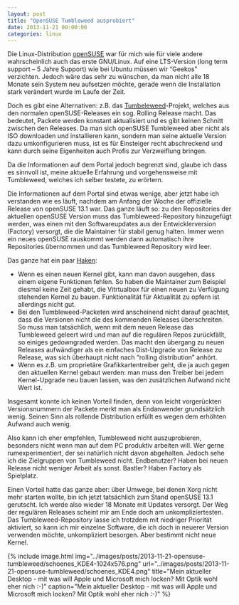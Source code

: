 ```yaml
---
layout: post
title: "OpenSUSE Tumbleweed ausprobiert"
date: 2013-11-21 00:00:00
categories: linux
---
```


Die Linux-Distribution [openSUSE](http://de.opensuse.org/Hauptseite) war für mich wie für viele andere wahrscheinlich
auch das erste GNU/Linux. Auf eine LTS-Version (long term support – 5 Jahre Support) wie bei Ubuntu müssen wir “Geekos”
verzichten. Jedoch wäre das sehr zu wünschen, da man nicht alle 18 Monate sein System neu aufsetzen möchte, gerade wenn
die Installation stark verändert wurde im Laufe der Zeit.

Doch es gibt eine Alternativen: z.B. das [Tumbeleweed](http://de.opensuse.org/Portal:Tumbleweed)-Projekt, welches aus
den normalen openSUSE-Releases ein sog. Rolling Release macht. Das bedeutet, Packete werden konstant aktualisiert und es
gibt keinen Schnitt zwischen den Releases. Da man sich openSUSE Tumbleweed aber nicht als ISO downloaden und
installieren kann, sondern man seine aktuelle Version dazu umkonfigurieren muss, ist es für Einsteiger recht
abschreckend und kann durch seine Eigenheiten auch Profis zur Verzweiflung bringen.

Da die Informationen auf dem Portal jedoch begrenzt sind, glaube ich dass es sinnvoll ist, meine aktuelle Erfahrung und
vorgehensweise mit Tumbleweed, welches ich selber testete, zu erörtern.

Die Informationen auf dem Portal sind etwas wenige, aber jetzt habe ich verstanden wie es läuft, nachdem am Anfang der
Woche der offizielle Release von openSUSE 13.1 war. Das ganze läuft so: zu den Repositories der aktuellen openSUSE
Version muss das Tumbleweed-Repository hinzugefügt werden, was einen mit den Softwareupdates aus der Entwicklerversion
(Factory) versorgt, die die Maintainer für stabil genug halten. Immer wenn ein neues openSUSE rauskommt werden dann
automatisch ihre Repositories übernommen und das Tumbleweed Repository wird leer.

Das ganze hat ein paar [Haken](https://www.youtube.com/watch?v=oIY4X8yi5Oo):

* Wenn es einen neuen Kernel gibt, kann man davon ausgehen, dass einem eigene Funktionen fehlen. So haben die Maintainer
  zum Beispiel diesmal keine Zeit gehabt, die Vitrtualbox für einen neuen zu Verfügung stehenden Kernel zu bauen.
  Funktionalität für Aktualität zu opfern ist allerdings nicht gut.
* Bei den Tumbleweed-Packeten wird anscheinend nicht darauf geachtet, dass die Versionen nicht die des kommenden
  Releases überschreiten. So muss man tatsächlich, wenn mit dem neuen Release das Tumbleweed geleert wird und man auf
  die regulären Repos zurückfällt, so einiges gedowngraded werden. Das macht den übergang zu neuen Releases aufwändiger
  als ein einfaches Dist-Upgrade von Release zu Release, was sich überhaupt nicht nach “rolling distribution” anhört.
* Wenn es z.B. um proprietäre Grafikkartentreiber geht, die ja auch gegen den aktuellen Kernel gebaut werden: man muss
  den Treiber bei jedem Kernel-Upgrade neu bauen lassen, was den zusätzlichen Aufwand nicht Wert ist.

Insgesamt konnte ich keinen Vorteil finden, denn von leicht vorgerückten Versionsnummern der Packete merkt man als
Endanwender grundsätzlich wenig. Seinen Sinn als rollende Distribution erfüllt es wegen dem erhöhten Aufwand auch
wenig.

Also kann ich eher empfehlen, Tumbleweed nicht auszuprobieren, besonders nicht wenn man auf dem PC produktiv arbeiten
will. Wer gerne rumexperimentiert, der sei natürlich nicht davon abgehalten. Jedoch sehe ich die Zielgruppen von
Tumbleweed nicht. Endbenutzer? Haben bei neuen Release nicht weniger Arbeit als sonst. Bastler? Haben Factory als
Spielplatz.

Einen Vorteil hatte das ganze aber: über Umwege, bei denen Xorg nicht mehr starten wollte, bin ich jetzt tatsächlich zum
Stand openSUSE 13.1 gerutscht. Ich werde also wieder 18 Monate mit Updates versorgt. Der Weg der regulären Releases
scheint mir am Ende doch am unkompliziertesten. Das Tumbleweed-Repository lasse ich trotzdem mit niedriger Priorität
aktiviert, so kann ich mir einzelne Software, die ich doch in neuerer Version verwenden möchte, unkompliziert besorgen.
Aber bestimmt nicht neue Kernel.

{% include image.html
            img="../images/posts/2013-11-21-opensuse-tumbleweed/schoenes_KDE4-1024x576.png"
            url="../images/posts/2013-11-21-opensuse-tumbleweed/schoenes_KDE4.png"
            title="Mein aktueller Desktop - mit was will Apple und Microsoft mich locken? Mit Optik wohl eher nich :-)"
            caption="Mein aktueller Desktop - mit was will Apple und Microsoft mich locken? Mit Optik wohl eher nich :-)" %}
